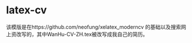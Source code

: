 # latex-cv
该模版是在https://github.com/neofung/xelatex_moderncv
的基础以及搜索网上资改写的，其中WanHu-CV-ZH.tex被改写成我自己的简历。
